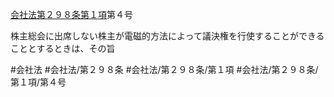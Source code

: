 [会社法第２９８条第１項](会社法＿＿＿＿第２９８条第１項)第４号

株主総会に出席しない株主が電磁的方法によって議決権を行使することができることとするときは、その旨


#会社法
#会社法/第２９８条
#会社法/第２９８条/第１項
#会社法/第２９８条/第１項/第４号
